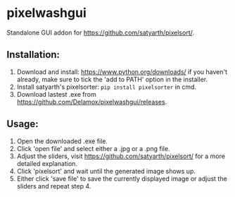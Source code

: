 # pixelwashgui
Standalone GUI addon for https://github.com/satyarth/pixelsort/.

## Installation:

1) Download and install: https://www.python.org/downloads/ if you haven't already, make sure to tick the 'add to PATH' option in the installer.
2) Install satyarth's pixelsorter: `pip install pixelsorter` in cmd.
3) Download lastest .exe from https://github.com/Delamox/pixelwashgui/releases.

## Usage:

1) Open the downloaded .exe file.
2) Click 'open file' and select either a .jpg or a .png file.
3) Adjust the sliders, visit https://github.com/satyarth/pixelsort/ for a more detailed explanation.
4) Click 'pixelsort' and wait until the generated image shows up.
5) Either click 'save file' to save the currently displayed image or adjust the sliders and repeat step 4.
